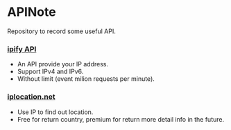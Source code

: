 # APINote
Repository to record some useful API.

### [ipify API](https://www.ipify.org/)
- An API provide your IP address.
- Support IPv4 and IPv6.
- Without limit (event milion requests per minute).

### [iplocation.net](https://api.iplocation.net/)
- Use IP to find out location.
- Free for return country, premium for return more detail info in the future.
